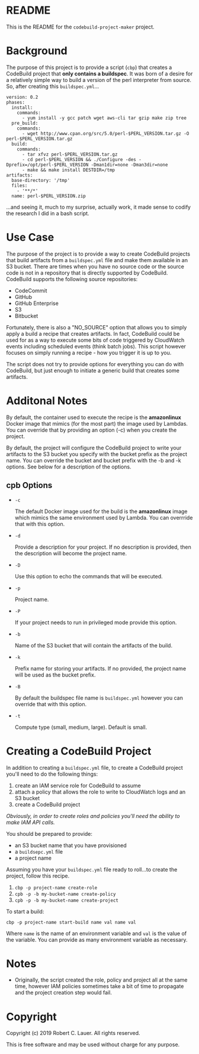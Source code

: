 # README

This is the README for the `codebuild-project-maker` project.

# Background

The purpose of this project is to provide a script (`cbp`) that
creates a CodeBuild project that __only contains a buildspec__.  It
was born of a desire for a relatively simple way to build a version of
the perl interpreter from source.  So, after creating this
`buildspec.yml`...

```
version: 0.2
phases:
  install:
    commands:
      - yum install -y gcc patch wget aws-cli tar gzip make zip tree
  pre_build:
    commands:
      - wget http://www.cpan.org/src/5.0/perl-$PERL_VERSION.tar.gz -O perl-$PERL_VERSION.tar.gz
  build:
    commands:
      - tar xfvz perl-$PERL_VERSION.tar.gz
      - cd perl-$PERL_VERSION && ./Configure -des -Dprefix=/opt/perl-$PERL_VERSION -Dman1dir=none -Dman3dir=none
      - make && make install DESTDIR=/tmp
artifacts:
  base-directory: '/tmp'
  files:
    - '**/*'
  name: perl-$PERL_VERSION.zip
```

...and seeing it, much to my surprise, actually work, it made sense to
codify the research I did in a bash script.

# Use Case

The purpose of the project is to provide a way to create CodeBuild
projects that build artifacts from a `buildspec.yml` file and make
them available in an S3 bucket. There are times when you have no
source code or the source code is not in a repository that is directly
supported by CodeBuild. CodeBuild supports the
following source repositories:

* CodeCommit
* GitHub
* GitHub Enterprise
* S3
* Bitbucket

Fortunately, there is also a "NO_SOURCE" option that allows you to
simply apply a build a recipe that creates artifacts.  In fact,
CodeBuild could be used for as a way to execute some bits of code
triggered by CloudWatch events including scheduled events (think batch
jobs). This script however focuses on simply running a recipe - how
you trigger it is up to you.

The script does not try to provide options for everything you can do
with CodeBuild, but just enough to initiate a generic build that
creates some artifacts.

# Additonal Notes

By default, the container used to execute the recipe is the
__amazonlinux__ Docker image that mimics (for the most part) the image
used by Lambdas.  You can override that by providing an option (-c)
when you create the project.

By default, the project will configure the CodeBuild project to write
your artifacts to the S3 bucket you specify with the bucket prefix as
the project name. You can override the bucket and bucket prefix with
the -b and -k options.  See below for a description of the options.

## cpb Options

* `-c`

  The default Docker image used for the build is the
  __amazonlinux__ image which mimics the same environment used by
  Lambda. You can overrride that with this option.
* `-d`

  Provide a description for your project. If no description is
  provided, then the description will become the project name.
* `-D`

  Use this option to echo the commands that will be executed.
* `-p`

  Project name.
* `-P`

  If your project needs to run in privileged mode provide this option.
* `-b`

  Name of the S3 bucket that will contain the artifacts of the build.
* `-k`

  Prefix name for storing your artifacts.  If no provided, the project
  name will be used as the bucket prefix.
* `-B`

  By default the buildspec file name is `buildspec.yml` however you
  can override that with this option.
* `-t`

  Compute type (small, medium, large). Default is small.

# Creating a CodeBuild Project

In addition to creating a `buildspec.yml` file, to create a CodeBuild
project you'll need to do the following things:

1. create an IAM service role for CodeBuild to assume
1. attach a policy that allows the role to write to CloudWatch logs
and an S3 bucket
1. create a CodeBuild project

_Obviously, in order to create roles and policies you'll need the
ability to make IAM API calls._

You should be prepared to provide:

* an S3 bucket name that you have provisioned
* a `buildsepc.yml` file
* a project name

Assuming you have your `buildspec.yml` file ready to roll...to create
the project, follow this recipe.

1. `cbp -p project-name create-role`
1. `cpb -p -b my-bucket-name create-policy`
1. `cpb -p -b my-bucket-name create-project`

To start a build:

```
cbp -p project-name start-build name val name val
```

Where `name` is the name of an environment variable and `val` is the
value of the variable.  You can provide as many environment variable
as necessary.

# Notes

* Originally, the script created the role, policy and project all at the
same time, however IAM policies sometimes take a bit of time to
propagate and the project creation step would fail.

# Copyright

Copyright (c) 2019 Robert C. Lauer.  All rights reserved.

This is free software and may be used without charge for any purpose.
